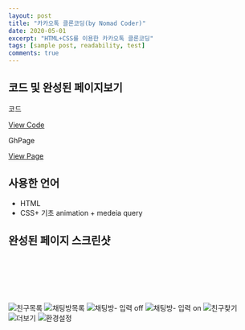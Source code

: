 ```yaml
---
layout: post
title: "카카오톡 클론코딩(by Nomad Coder)"
date: 2020-05-01
excerpt: "HTML+CSS를 이용한 카카오톡 클론코딩"
tags: [sample post, readability, test]
comments: true
---
```


## 코드 및 완성된 페이지보기

코드

<a href="https://github.com/HyungMinKang/KakaoTalk-CloneCoding" class="btn btn-success">View Code</a>

GhPage

<a href="https://hyungminkang.github.io/KakaoTalk-CloneCoding/" class="btn btn-success">View Page</a>

## 사용한 언어

-   HTML
-   CSS+ 기초 animation + medeia query

## 완성된 페이지 스크린샷

<figure>
    <img src="images/chat1.JPG" alt="">
    <img src="images/chat2.JPG" alt="">
</figure>
<figure>
    <img src="images/friends.JPG" alt="">
    <img src="images/chats.JPG" alt="">
</figure>
<figure>
    <img src="images/find.JPG" alt="">
    <img src="images/more.JPG" alt="">
    <img src="images/setting.JPG" alt="">
</figure>

![친구목록](images/friends.JPG)
![채팅방목록](images/chats.JPG)
![채팅방- 입력 off](images/chat1.JPG)
![채팅방- 입력 on](images/chat2.JPG)
![친구찾기](images/find.JPG)
![더보기](images/more.JPG)
![환경설정](images/setting.JPG)
